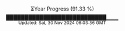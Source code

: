 <p align="center">
⏳Year Progress (91.33 %)<br>
███████████████████████████▁▁▁ <br>
<sub>Updated: Sat, 30 Nov 2024 06:03:36 GMT</sub>
</p>

